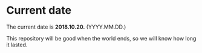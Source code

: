 # Current date

The current date is **2018.10.20.** (YYYY.MM.DD.)

This repository will be good when the world ends, so we will know how long it lasted.
